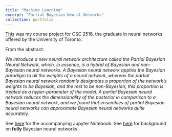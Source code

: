 ```yaml
---
title: "Machine Learning"
excerpt: "Partial Bayesian Neural Networks"
collection: portfolio
---
```



<a href="cyrusmaz.github.io/portfolio/files/CSC_2516_Project.pdf" target="_blank">This</a>
was my course project for CSC 2516, the graduate in neural networks offered by the University of Toronto. 

From the abstract: 

*We introduce a new neural network architecture called the Partial Bayesian Neural
Network, which, in essence, is a hybrid of Bayesian and non-Bayesian neural
networks. A Bayesian neural network applies the Bayesian paradigm to all the
weights of a neural network, whereas the partial Bayesian neural network randomly
designates a proportion of the network’s weights to be Bayesian, and the rest to
be non-Bayesian; this proportion is treated as a hyper-parameter of the model.
A partial Bayesian neural network reduces the dimensionality of the posterior
in comparison to a Bayesian neural network, and we found that ensembles of
partial Bayesian neural networks can approximate Bayesian neural networks quite
accurately.*

See [here](/files/CSC_2516_Project_code.ipynb) for the accompanying Jupyter Notebook.
See [here](https://cyrusmaz.github.io/portfolio/portfolio-5/) for background on **fully** Bayesian neural networks.
